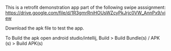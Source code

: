 This is a retrofit demonstration app part of the following swipe asssignment:
https://drive.google.com/file/d/1R3gmrRniHOUsWZcyPkJrjc0VW_AnnPx9/view

Download the apk file to test the app.

To Build the apk open android studio/intellij,
Build > Build Bundle(s) / APK (s) > Build APK(s)
